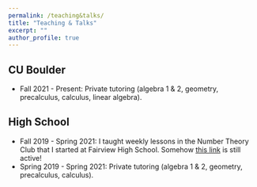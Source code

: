 ```yaml
---
permalink: /teaching&talks/
title: "Teaching & Talks"
excerpt: ""
author_profile: true
---
```


## CU Boulder
  * Fall 2021 - Present: Private tutoring (algebra 1 & 2, geometry, precalculus, calculus, linear algebra).

## High School
  * Fall 2019 - Spring 2021: I taught weekly lessons in the Number Theory Club that I started at Fairview High School. Somehow <a href="https://fah.bvsd.org/clubs-activities/number-theory-club">this link</a> is still active!
  * Spring 2019 - Spring 2021: Private tutoring (algebra 1 & 2, geometry, precalculus, calculus).
